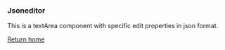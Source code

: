 ### Jsoneditor
This is a textArea component with specific edit properties in json format.

[Return home](../../index.md)
